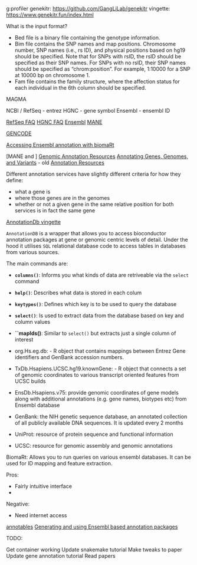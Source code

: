 g:profiler
genekitr: https://github.com/GangLiLab/genekitr
vingette: https://www.genekitr.fun/index.html

What is the input format?

- Bed file is a binary file containing the genotype information. 
- Bim file contains the SNP names and map positions. Chromosome number, SNP names (i.e., rs ID), and physical positions based on hg19 should be specified. Note that for SNPs with rsID, the rsID should be specified as their SNP names. For SNPs with no rsID, their SNP names should be specified as “chrom:position”. For example, 1:10000 for a SNP at 10000 bp on chromosome 1. 
- Fam file contains the family structure, where the affection status for each individual in the 6th column should be specified. 


MAGMA 


NCBI / RefSeq - entrez
HGNC - gene symbol
Ensembl - ensembl ID


[RefSeq FAQ](https://www.ncbi.nlm.nih.gov/books/NBK50679/#RefSeqFAQ.what_is_a_reference_sequence_r)
[HGNC FAQ](https://www.genenames.org/help/faq/)
[Ensembl](https://www.ensembl.org/info/index.html)
[MANE](https://www.ncbi.nlm.nih.gov/refseq/MANE/)

[GENCODE](https://www.gencodegenes.org)


[Accessing Ensembl annotation with biomaRt](https://rdrr.io/bioc/biomaRt/f/vignettes/accessing_ensembl.Rmd)



[MANE and ]
[Genomic Annotation Resources](https://www.bioconductor.org/packages/release/workflows/vignettes/annotation/inst/doc/Annotation_Resources.html)
[Annotating Genes, Genomes, and Variants](https://www.bioconductor.org/help/course-materials/2014/SeattleOct2014/B02.4_Annotation.html) - old
[Annotation Resources](https://www.bioconductor.org/help/course-materials/2019/CSAMA/L1.5-bioc-annotation.html)


Different annotation services have slightly different criteria for how they define:

- what a gene is
- where those genes are in the genomes
- whether or not a given gene in the same relative position for both services is in fact the same gene


[AnnotationDb vingette](https://www.bioconductor.org/packages/devel/bioc/vignettes/AnnotationDbi/inst/doc/IntroToAnnotationPackages.pdf)

`AnnotationDB` is a wrapper that allows you to access bioconductor annotation packages
at gene or genomic centric levels of detail. Under the hood it utilises `SQL` relational
database code to access tables in databases from various sources.

The main commands are:

- **`columns()`**: Informs you what kinds of data are retriveable via the `select` command
- **`help()`**: Describes what data is stored in each colum  
- **`keytypes()`**: Defines which key is to be used to query the database
- **`select()`**: Is used to extract data from the database based on key and column values
- **``mapIds()**: Similar to `select()` but extracts just a single column of interest




- org.Hs.eg.db: - R object that contains mappings between Entrez Gene identifiers and GenBank accession numbers.
- TxDb.Hsapiens.UCSC.hg19.knownGene: - R object that connects a set of genomic coordinates to various transcript oriented features from UCSC builds
- EnsDb.Hsapiens.v75: provide genomic coordinates of gene models along with additional annotations (e.g. gene names, biotypes etc) from Ensembl database



- GenBank: the NIH genetic sequence database, an annotated collection of all publicly available DNA sequences. It is
updated every 2 months
- UniProt: resource of protein sequence and functional information
- UCSC: resource for genomic assembly and genomic annotations 


BiomaRt: Allows you to run queries on various ensembl databases. It can be used for ID mapping and feature extraction.

Pros:

- Fairly intuitive interface
- 

Negative:

- Need internet access


[annotables](https://github.com/stephenturner/annotables)
[Generating and using Ensembl based annotation packages](https://www.bioconductor.org/packages/devel/bioc/vignettes/ensembldb/inst/doc/ensembldb.html)


TODO:

Get container working
Update snakemake tutorial
Make tweaks to paper
Update gene annotation tutorial
Read papers
